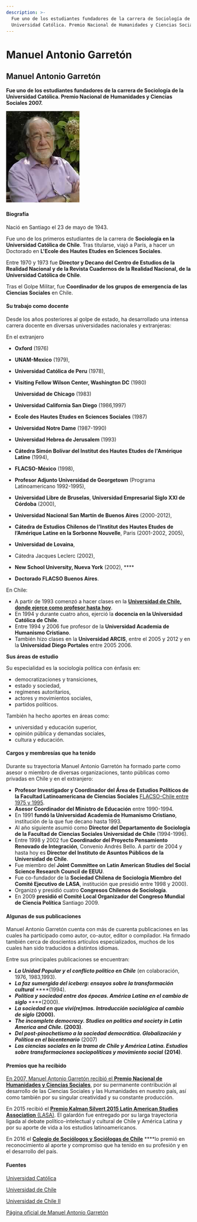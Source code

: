 ```yaml
---
description: >-
  Fue uno de los estudiantes fundadores de la carrera de Sociología de la
  Universidad Católica. Premio Nacional de Humanidades y Ciencias Sociales 2007.
---
```


# Manuel Antonio Garretón

## Manuel Antonio Garretón

**Fue uno de los estudiantes fundadores de la carrera de Sociología de la Universidad Católica. Premio Nacional de Humanidades y Ciencias Sociales 2007.**

![Manuel Antonio Garret&#xF3;n. Foto: P&#xE1;gina oficial del acad&#xE9;mico.](../../.gitbook/assets/garreton.jpg)

#### Biografía

Nació en Santiago el 23 de mayo de 1943.

Fue uno de los primeros estudiantes de la carrera de **Sociología en la Universidad Católica de Chile**. Tras titularse, viajó a París, a hacer un Doctorado en **L'Ecole des Hautes Etudes en Sciences Sociales**.

Entre 1970 y 1973 fue **Director y Decano del Centro de Estudios de la Realidad Nacional y de la Revista Cuadernos de la Realidad Nacional, de la Universidad Católica de Chile**.

Tras el Golpe Militar, fue **Coordinador de los grupos de emergencia de las Ciencias Sociales** en Chile.

#### Su trabajo como docente

Desde los años posteriores al golpe de estado, ha desarrollado una intensa carrera docente en diversas universidades nacionales y extranjeras:

En el extranjero

* **Oxford** \(1976\)
* **UNAM-Mexico** \(1979\), 
* **Universidad Católica de Peru** \(1978\), 
* **Visiting Fellow Wilson Center, Washington DC** \(1980\)

  **Universidad de Chicago** \(1983\)

* **Universidad California San Diego** \(1986,1997\)
* **Ecole des Hautes Etudes en Sciences Sociales** \(1987\)
* **Universidad Notre Dame** \(1987-1990\)
* **Universidad Hebrea de Jerusalem** \(1993\)
* **Cátedra Simón Bolívar del Institut des Hautes Etudes de l'Amérique Latine** \(1994\), 
* **FLACSO-México** \(1998\), 
* **Profesor Adjunto Universidad de Georgetown** \(Programa Latinoamericano 1992-1995\), 
* **Universidad Libre de Bruselas**, **Universidad Empresarial Siglo XXI de Córdoba** \(2000\), 
* **Universidad Nacional San Martín de Buenos Aires** \(2000-2012\), 
* **Cátedra de Estudios Chilenos de l’Institut des Hautes Etudes de l’Amérique Latine en la Sorbonne Nouvelle**, Paris \(2001-2002, 2005\), 
* **Universidad de Lovaina**, 
* Cátedra Jacques Leclerc \(2002\), 
* **New School University, Nueva York** \(2002\), ****
* **Doctorado FLACSO Buenos Aires**.

En Chile:

* A partir de 1993 comenzó a hacer clases en la [**Universidad de Chile, donde ejerce como profesor hasta hoy**](http://www.uchile.cl/portal/presentacion/consejo-de-evaluacion/presentacion/116998/prof-manuel-antonio-garreton). 
* En 1994 y durante cuatro años, ejerció la **docencia en la Universidad Católica de Chile**. 
* Entre 1994 y 2006 fue profesor de la **Universidad Academia de Humanismo Cristiano**. 
* También hizo clases en la **Universidad ARCIS**, entre el 2005 y 2012 y en la **Universidad Diego Portales** entre 2005 2006.

**Sus áreas de estudio**

Su especialidad es la sociología política con énfasis en:

* democratizaciones y transiciones, 
* estado y sociedad, 
* regímenes autoritarios, 
* actores y movimientos sociales, 
* partidos políticos.

También ha hecho aportes en áreas como:

* universidad y educación superior,
* opinión pública y demandas sociales,
* cultura y educación.

#### Cargos y membresías que ha tenido

Durante su trayectoria Manuel Antonio Garretón ha formado parte como asesor o miembro de diversas organizaciones, tanto públicas como privadas en Chile y en el extranjero:

* **Profesor Investigador y Coordinador del Área de Estudios Políticos de la Facultad Latinoamericana de Ciencias Sociales** [FLACSO-Chile entre 1975 y 1995](http://www.flacsochile.org/personajes/manuel-garreton/). 
* **Asesor Coordinador del Ministro de Educación** entre 1990-1994. 
* En 1991 **fundó la Universidad Academia de Humanismo Cristiano**, institución de la que fue decano hasta 1993. 
* Al año siguiente asumió como **Director del Departamento de Sociología de la Facultad de Ciencias Sociales Universidad de Chile** \(1994-1996\). 
* Entre 1998 y 2002 fue **Coordinador del Proyecto Pensamiento Renovado de Integración**, Convenio Andrés Bello. A partir de 2004 y hasta hoy es **Director del Instituto de Asuntos Públicos de la Universidad de Chile**.
* Fue miembro del **Joint Committee on Latin American Studies del Social Science Research Council de EEUU**. 
* Fue co-fundador de la **Sociedad Chilena de Sociología Miembro del Comité Ejecutivo de LASA**, institución que presidió entre 1998 y 2000\). 
* Organizó y presidió cuatro **Congresos Chilenos de Sociología**. 
* En 2009 **presidió el Comité Local Organizador del Congreso Mundial de Ciencia Política** Santiago 2009. 

#### Algunas de sus publicaciones

Manuel Antonio Garretón cuenta con más de cuarenta publicaciones en las cuales ha participado como autor, co-autor, editor o compilador. Ha firmado también cerca de doscientos artículos especializados, muchos de los cuales han sido traducidos a distintos idiomas.

Entre sus principales publicaciones se encuentran: 

* _**La Unidad Popular y el conflicto político en Chile**_ \(en colaboración, 1976, 1983,1993\). 
* _**La faz sumergida del iceberg: ensayos sobre la transformación cultural**_ ****\(1994\). 
* _**Política y sociedad entre dos épocas. América Latina en el cambio de siglo**_ ****\(2000\). 
* _**La sociedad en que vivi\(re\)mos. Introducción sociológica al cambio de siglo**_ **\(2000\).**
* _**The incomplete democracy. Studies on politics and society in Latin America and Chile**_**. \(2003\)**. 
* _**Del post-pinochetismo a la sociedad democrática. Globalización y Política en el bicentenario**_ \(2007\) 
* _**Las ciencias sociales en la trama de Chile y América Latina. Estudios sobre transformaciones sociopolíticas y movimiento social**_ **\(2014\)**.

#### Premios que ha recibido

[En 2007, Manuel Antonio Garretón recibió el **Premio Nacional de Humanidades y Ciencias Sociales**](https://www.emol.com/noticias/nacional/detalle/detallenoticias.asp?idnoticia=273025), por su permanente contribución al desarrollo de las Ciencias Sociales y las Humanidades en nuestro país, así como también por su singular creatividad y su constante producción.

En 2015 recibió el [**Premio Kalman Silvert 2015 Latin American Studies Association** \(LASA\)](https://lasaweb.org/es/lasa2019/kalman-silvert-award/). El galardón fue entregado por su larga trayectoria ligada al debate político-intelectual y cultural de Chile y América Latina y por su aporte de vida a los estudios latinoamericanos.

En 2016 el [**Colegio de Sociólogos y Sociólogas de Chile**](http://colegiodesociologos.cl/) ****lo premió en reconocimiento al aporte y compromiso que ha tenido en su profesión y en el desarrollo del país.



#### Fuentes

[Universidad Católica](https://www.uc.cl/es/la-universidad/premios-nacionales/7415-manuel-antonio-garreton-1943)

[Universidad de Chile](http://www.uchile.cl/portal/presentacion/historia/grandes-figuras/premios-nacionales/humanidades/42699/manuel-antonio-garreton-merino)

[Universidad de Chile II](http://www.uchile.cl/portal/presentacion/consejo-de-evaluacion/presentacion/116998/prof-manuel-antonio-garreton)

[Página oficial de Manuel Antonio Garretón](http://www.manuelantoniogarreton.cl/)

